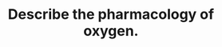 ---
title: "Describe the pharmacology of oxygen."
entityType: SAQ
exam: PEX
college: CICM
year: 2014
sitting: B
question: 17
passRate: 35
EC_expectedDomains:
- "It was expected candidates would mention the potential for oxygen toxicity including a possible impact on respiratory drive in selected individuals, retrolental fibroplasia and seizures under some circumstances."
EC_errorsCommon:
- "Candidates’ knowledge of the pharmaceutics was limited for a routine drug."
- "Many candidates did not answer the question asked, and instead focussed on the physiology of oxygen delivery and binding of oxygen to haemoglobin."
---